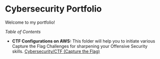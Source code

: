# Cybersecurity Portfolio
Welcome to my portfolio!

*Table of Contents*
- **CTF Configurations on AWS:** This folder will help you to initiate various Capture the Flag Challenges for sharpening your Offensive Security skills. [Cybersecurity/CTF (Capture the Flag)](https://github.com/yankiboran/Cybersecurity/blob/017775dd64a95ef913715525e02bd7c9662d9768/CTF%20(Capture%20the%20Flag)/Introduction%20to%20the%20AWS%20EC2%20User%20Data%20Scripts.md) 
